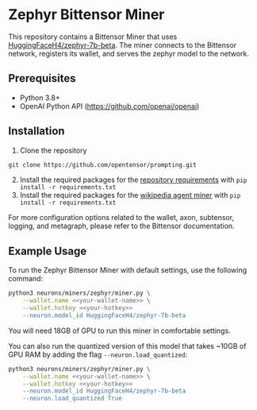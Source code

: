 # Zephyr Bittensor Miner
This repository contains a Bittensor Miner that uses [HuggingFaceH4/zephyr-7b-beta](https://huggingface.co/HuggingFaceH4/zephyr-7b-beta). The miner connects to the Bittensor network, registers its wallet, and serves the zephyr model to the network.

## Prerequisites

- Python 3.8+
- OpenAI Python API (https://github.com/openai/openai)

## Installation
1. Clone the repository 
```bash
git clone https://github.com/opentensor/prompting.git
```
2. Install the required packages for the [repository requirements](../../../requirements.txt) with `pip install -r requirements.txt`
3. Install the required packages for the [wikipedia agent miner](requirements.txt) with `pip install -r requirements.txt`


For more configuration options related to the wallet, axon, subtensor, logging, and metagraph, please refer to the Bittensor documentation.

## Example Usage

To run the Zephyr Bittensor Miner with default settings, use the following command:
```bash
python3 neurons/miners/zephyr/miner.py \
    --wallet.name <<your-wallet-name>> \
    --wallet.hotkey <<your-hotkey>>
    --neuron.model_id HuggingFaceH4/zephyr-7b-beta
```

You will need 18GB of GPU to run this miner in comfortable settings.

You can also run the quantized version of this model that takes ~10GB of GPU RAM by adding the flag `--neuron.load_quantized`:
```bash
python3 neurons/miners/zephyr/miner.py \
    --wallet.name <<your-wallet-name>> \
    --wallet.hotkey <<your-hotkey>>
    --neuron.model_id HuggingFaceH4/zephyr-7b-beta
    --neuron.load_quantized True
```